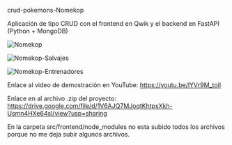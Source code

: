 crud-pokemons-Nomekop

Aplicación de tipo CRUD con el frontend en Qwik y el backend en FastAPI (Python + MongoDB)

![Nomekop](https://github.com/Icame05/Nomekop/assets/157821264/f527bc39-3299-4933-8846-330ab2bd1b1f)

![Nomekop-Salvajes](https://github.com/Icame05/Nomekop/assets/157821264/b9bee123-7694-4640-ba11-b59697d325a9)

![Nomekop-Entrenadores](https://github.com/Icame05/Nomekop/assets/157821264/e63ec15d-19f8-4e48-8d54-e9753e3ca0c0)

Enlace al video de demostración en YouTube: https://youtu.be/lYVr9M_toiI

Enlace en al archivo .zip del proyecto: https://drive.google.com/file/d/1V6AJQ7MJoqtKhtpsXkh-Usmn4HXe64sl/view?usp=sharing

En la carpeta src/frontend/node_modules no esta subido todos los archivos porque no me deja subir algunos archivos.
